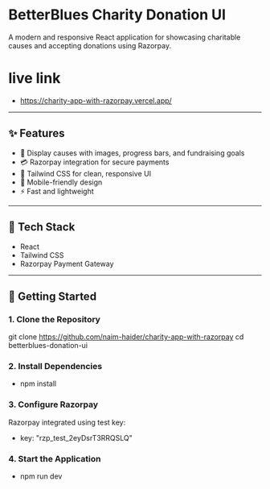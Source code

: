 # BetterBlues Charity Donation UI

A modern and responsive React application for showcasing charitable causes and accepting donations using Razorpay.

# live link

- https://charity-app-with-razorpay.vercel.app/

---

## ✨ Features

- 🧒 Display causes with images, progress bars, and fundraising goals
- 💳 Razorpay integration for secure payments
- 🎨 Tailwind CSS for clean, responsive UI
- 📱 Mobile-friendly design
- ⚡ Fast and lightweight

---

## 🔧 Tech Stack

- React
- Tailwind CSS
- Razorpay Payment Gateway

---

## 🚀 Getting Started

### 1. Clone the Repository

git clone https://github.com/naim-haider/charity-app-with-razorpay
cd betterblues-donation-ui

### 2. Install Dependencies

- npm install

### 3. Configure Razorpay

Razorpay integrated using test key:

- key: "rzp_test_2eyDsrT3RRQSLQ"

### 4. Start the Application

- npm run dev
